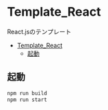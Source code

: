 # Template_React

React.jsのテンプレート

- [Template\_React](#template_react)
  - [起動](#起動)

## 起動

```bash
npm run build
npm run start
```